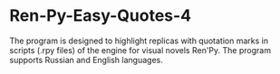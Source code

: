 # Ren-Py-Easy-Quotes-4
The program is designed to highlight replicas with quotation marks in scripts (.rpy files) of the engine for visual novels Ren'Py. The program supports Russian and English languages.
